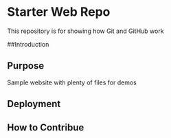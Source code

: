 # Starter Web Repo

This repository is for showing how Git and GitHub work

##Introduction

## Purpose

Sample website with plenty of files for demos

## Deployment

## How to Contribue


